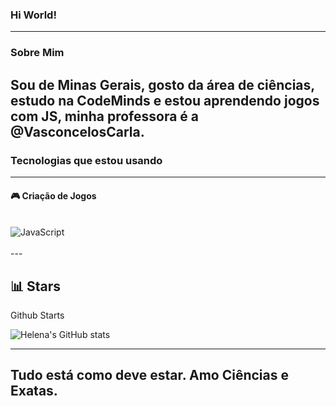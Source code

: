 
### Hi World!
---
### Sobre Mim
Sou de Minas Gerais, gosto da área de ciências, estudo na CodeMinds e estou aprendendo jogos com JS, minha professora é a @VasconcelosCarla.
---
### Tecnologias que estou usando 
---
#### 🎮 Criação de Jogos
<div style="display: inline_block"><br/>
    <img align="center" alt="JavaScript" src="https://img.shields.io/badge/JavaScript-F7DF1E?style=for-the-badge&logo=javascript&logoColor=black"/>
</div><br/>
---

📊 Stars
---
Github Starts

![Helena's GitHub stats](https://github-readme-stats.vercel.app/api?username=unilelegroot&show_icons=true&theme=radical)

---
Tudo está como deve estar. Amo Ciências e Exatas.
---
